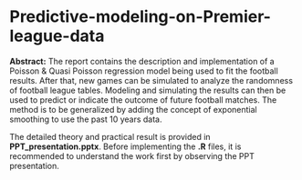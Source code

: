 # Predictive-modeling-on-Premier-league-data

**Abstract:** The report contains the description and implementation of a  Poisson & Quasi Poisson regression model being used to fit the football results.
After that, new games can be simulated to analyze the randomness of football league tables. 
Modeling and simulating the results can then be used to predict or indicate the outcome of future football matches. 
The method is to be generalized by adding the concept of exponential smoothing to use the past 10 years data.

The detailed theory and practical result is provided in **PPT_presentation.pptx**. 
Before implementing the **.R** files, it is recommended to understand the work first by observing the PPT presentation.
